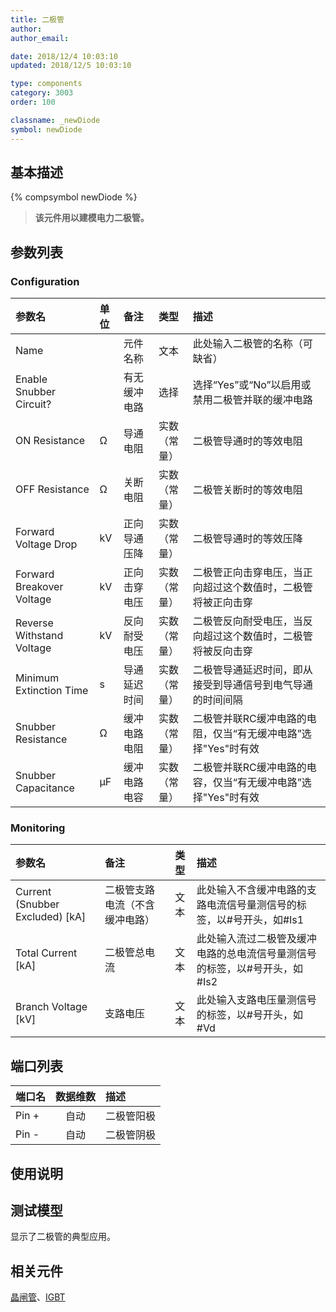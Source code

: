 ```yaml
---
title: 二极管
author: 
author_email:

date: 2018/12/4 10:03:10
updated: 2018/12/5 10:03:10

type: components
category: 3003
order: 100

classname: _newDiode
symbol: newDiode
---
```

## 基本描述
{% compsymbol newDiode %}

> **该元件用以建模电力二极管。**

## 参数列表
### Configuration
| 参数名 | 单位 | 备注 | 类型 | 描述 |
| :--- | :--- | :--- | :--: | :--- |
| Name |  | 元件名称 | 文本 | 此处输入二极管的名称（可缺省） |
| Enable Snubber Circuit? |  | 有无缓冲电路 | 选择 | 选择“Yes”或“No”以启用或禁用二极管并联的缓冲电路 |
| ON Resistance | Ω | 导通电阻 | 实数（常量） | 二极管导通时的等效电阻 |
| OFF Resistance | Ω | 关断电阻 | 实数（常量） | 二极管关断时的等效电阻 |
| Forward Voltage Drop | kV | 正向导通压降 | 实数（常量） | 二极管导通时的等效压降 |
| Forward Breakover Voltage | kV | 正向击穿电压 | 实数（常量） | 二极管正向击穿电压，当正向超过这个数值时，二极管将被正向击穿 |
| Reverse Withstand Voltage | kV | 反向耐受电压 | 实数（常量） | 二极管反向耐受电压，当反向超过这个数值时，二极管将被反向击穿 |
| Minimum Extinction Time | s | 导通延迟时间 | 实数（常量） | 二极管导通延迟时间，即从接受到导通信号到电气导通的时间间隔 |
| Snubber Resistance | Ω | 缓冲电路电阻 | 实数（常量） | 二极管并联RC缓冲电路的电阻，仅当“有无缓冲电路”选择"Yes"时有效 |
| Snubber Capacitance | μF | 缓冲电路电容 | 实数（常量） | 二极管并联RC缓冲电路的电容，仅当“有无缓冲电路”选择"Yes"时有效 |

### Monitoring
| 参数名 | 备注 | 类型 | 描述 |
| :--- | :--- | :--: | :--- |
| Current (Snubber Excluded) \[kA\] | 二极管支路电流（不含缓冲电路） | 文本 | 此处输入不含缓冲电路的支路电流信号量测信号的标签，以#号开头，如#Is1 |
| Total Current \[kA\] | 二极管总电流 | 文本 | 此处输入流过二极管及缓冲电路的总电流信号量测信号的标签，以#号开头，如#Is2 |
| Branch Voltage \[kV\] | 支路电压 | 文本 | 此处输入支路电压量测信号的标签，以#号开头，如#Vd |


## 端口列表

| 端口名 | 数据维数 | 描述 |
| :--- | :--:  | :--- |
| Pin + | 自动 |二极管阳极 |                   
| Pin - | 自动 |二极管阴极 |                   

## 使用说明


## 测试模型
[<test name>](<test link>)显示了二极管的典型应用。

## 相关元件

[晶闸管](/components/comp_newThyristor.html)、[IGBT](/components/comp_newIGBT.html)
